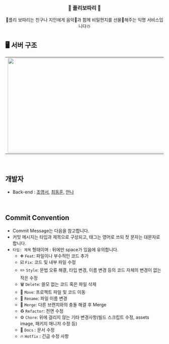 <div align="center">

### 🎄 플리보따리 🎄 

🧧플리 보따리는 친구나 지인에게 음악🎤과 함께 비밀편지를 선물🎁해주는 익명 서비스입니다☃️

</div>  

## 🖥️ 서버 구조
<table>
  <tr>
    <td><img src="https://github.com/Playlist-pack/Server/assets/58305106/a9aadbf6-a43e-4481-be5d-1f3fbd5eb56e" width="600" height="300"></td>
  </tr>
</table>
<br>

## 개발자
- Back-end : [조영서](https://github.com/dudrhy12), [최동훈](https://github.com/ulsandonghun), [안나](https://github.com/An0401na)


<br>




## Commit Convention
- Commit Message는 다음을 참고합니다.
- 커밋 메시지는 타입과 제목으로 구성되고, 태그는 영어로 쓰되 첫 문자는 대문자로 합니다.
- `타입: 제목` 형태이며 : 뒤에만 space가 있음에 유의합니다.
    - ➕ `Feat`: 파일이나 부수적인 코드 추가
    - ☑️ `Fix`: 코드 및 내부 파일 수정
    - ✏️ `Style`: 문법 오류 해결, 타입 변경, 이름 변경 등의 코드 자체의 변경이 없는 작은 수정
    - 🗑️ `Delete`: 쓸모 없는 코드 혹은 파일 삭제
    - 🚚 `Move`: 프로젝트 파일 및 코드 이동
    - 📛 `Rename`: 파일 이름 변경
    - 🔀 `Merge`: 다른 브랜치와의 충돌 해결 후 Merge
    - ♻️ `Refactor`: 전면 수정
    - ⚙️ `Chore`: 위에 걸리지 않는 기타 변경사항(빌드 스크립트 수정, assets image, 패키지 매니저 수정 등)
    - 📃 `Docs` : 문서 수정
    - 🔥 `Hotfix` : 긴급 수정 사항

<br>
